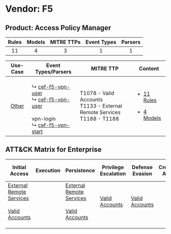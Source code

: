 Vendor: F5
==========
Product: Access Policy Manager
------------------------------
| Rules | Models | MITRE TTPs | Event Types | Parsers |
|:-----:|:------:|:----------:|:-----------:|:-------:|
|  11   |   4    |     3      |      1      |    1    |

|                Use-Case                | Event Types/Parsers                                                                                                                                                                                                             | MITRE TTP                                                                       | Content                                                                                                    |
|:--------------------------------------:| ------------------------------------------------------------------------------------------------------------------------------------------------------------------------------------------------------------------------------- | ------------------------------------------------------------------------------- | ---------------------------------------------------------------------------------------------------------- |
| [Other](../../../UseCases/uc_other.md) |  <br> ↳ [cef-f5-vpn-user](Parsers/parserContent_cef-f5-vpn-user.md)<br> ↳ [cef-f5-vpn-user](Parsers/parserContent_cef-f5-vpn-user.md)<br><br> vpn-login<br> ↳ [cef-f5-vpn-start](Parsers/parserContent_cef-f5-vpn-start.md)<br> | T1078 - Valid Accounts<br>T1133 - External Remote Services<br>T1188 - T1188<br> | [<ul><li>11 Rules</li></ul><ul><li>4 Models</li></ul>](Rules_Models/r_m_f5_access_policy_manager_Other.md) |

ATT&CK Matrix for Enterprise
----------------------------
| Initial Access                                                                                                                                   | Execution | Persistence                                                                                                                                      | Privilege Escalation                                                | Defense Evasion                                                     | Credential Access | Discovery | Lateral Movement | Collection | Command and Control | Exfiltration | Impact |
| ------------------------------------------------------------------------------------------------------------------------------------------------ | --------- | ------------------------------------------------------------------------------------------------------------------------------------------------ | ------------------------------------------------------------------- | ------------------------------------------------------------------- | ----------------- | --------- | ---------------- | ---------- | ------------------- | ------------ | ------ |
| [External Remote Services](https://attack.mitre.org/techniques/T1133)<br><br>[Valid Accounts](https://attack.mitre.org/techniques/T1078)<br><br> |           | [External Remote Services](https://attack.mitre.org/techniques/T1133)<br><br>[Valid Accounts](https://attack.mitre.org/techniques/T1078)<br><br> | [Valid Accounts](https://attack.mitre.org/techniques/T1078)<br><br> | [Valid Accounts](https://attack.mitre.org/techniques/T1078)<br><br> |                   |           |                  |            |                     |              |        |